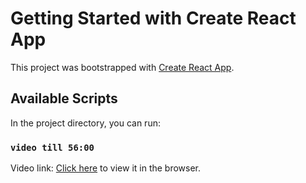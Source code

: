 # Getting Started with Create React App

This project was bootstrapped with [Create React App](https://github.com/facebook/create-react-app).

## Available Scripts

In the project directory, you can run:

### `video till 56:00`

Video link: [Click here](https://youtu.be/9DDX3US3kss) to view it in the browser.
